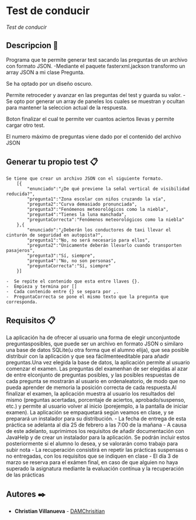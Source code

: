 # Test de conducir

_Test de conducir_

## Descripcion 🚀
Programa que te permite generar test sacando las preguntas de un archivo con formato JSON.
    -Mediante el paquete fasterxml.jackson transformo un array JSON a mi clase Pregunta.

Se ha optado por un diseño oscuro.

Permite retroceder y avanzar en las preguntas del test y guarda su valor.
    -Se opto por generar un array de paneles los cuales se muestran y ocultan para mantener la seleccion actual de la respuesta.

Boton finalizar el cual te permite ver cuantos aciertos llevas y permite cargar otro test.

El numero máximo de preguntas viene dado por el contenido del archivo JSON

## Generar tu propio test 📋
    Se tiene que crear un archivo JSON con el siguiente formato.
        [{
            "enunciado":"¿De qué previene la señal vertical de visibilidad reducida?",
            "pregunta1":"Zona escolar con niños cruzando la vía",
            "pregunta2":"Curva demasiado pronunciada",
            "pregunta3":"Fenómenos meteorológicos como la niebla",
            "pregunta4":"Tienes la luna manchada",
            "preguntaCorrecta":"Fenómenos meteorológicos como la niebla"
        },{
            "enunciado":"¿Deberán los conductores de taxi llevar el cinturón de seguridad en autopista?",
            "pregunta1":"No, no será necesario para ellos",
            "pregunta2":"Únicamente deberán llevarlo cuando transporten pasajeros",
            "pregunta3":"Sí, siempre",
            "pregunta4":"No, no son personas",
            "preguntaCorrecta":"Sí, siempre"
        }]
    
    -  Se repite el contenido que esta entre llaves {}.
    -  Empieza y termina por []
    -  Cada contenido entre {} se separa por ,.
    -  PreguntaCorrecta se pone el mismo texto que la pregunta que corresponda.

## Requisitos 📋
La aplicación ha de ofrecer al usuario una forma de elegir unconjuntode preguntasposibles, que puede ser un archivo en formato JSON o similaro una base de datos SQLite(u otra forma que el alumno elija), que sea posible distribuir con la aplicación y que sea fácilmenteeditable para añadir preguntas.Una vez elegida la base de datos, la aplicación permite al usuario comenzar el examen.
Las preguntas del examenhan de ser elegidas al azar de entre elconjunto de preguntas posibles, y las posibles respuestas de cada pregunta se mostrarán al usuario en ordenaleatorio, de modo que no pueda aprender de memoria la posición correcta de cada respuesta.Al finalizar el examen, la aplicación muestra al usuario los resultados del mismo (preguntas acertadas, porcentaje de aciertos, aprobado/suspenso, etc.) y permite al usuario volver al inicio (porejemplo, a la pantalla de iniciar examen). La aplicación se empaquetará según veamos en clase, y se preparará un instalador para su distribución.
    - La fecha de entrega de esta práctica se adelanta al día 25 de febrero a las 7:00 de la mañana
    - A causa de este adelanto, suprimimos los requisitos de añadir documentación con JavaHelp y de crear un instalador para la aplicación. Se podrán incluir estos posteriormente si el alumno lo desea, y se valorarán como trabajo para subir nota
    - La recuperación consistirá en repetir las prácticas suspensas o no entregadas, con los requisitos que se indiquen en clase
    - El día 3 de marzo se reserva para el exámen final, en caso de que alguien no haya superado la asignatura mediante la evaluación contínua y la recuperación de las prácticas

## Autores ✒️

* **Christian Villanueva** - [DAMChrisitian](https://github.com/DAMChristian)
